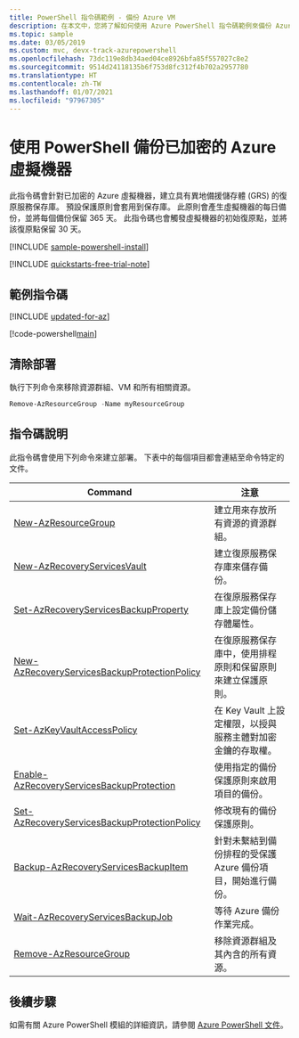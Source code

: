 ```yaml
---
title: PowerShell 指令碼範例 - 備份 Azure VM
description: 在本文中，您將了解如何使用 Azure PowerShell 指令碼範例來備份 Azure 虛擬機器。
ms.topic: sample
ms.date: 03/05/2019
ms.custom: mvc, devx-track-azurepowershell
ms.openlocfilehash: 73dc119e8db34aed04ce8926bfa85f557027c8e2
ms.sourcegitcommit: 9514d24118135b6f753d8fc312f4b702a2957780
ms.translationtype: HT
ms.contentlocale: zh-TW
ms.lasthandoff: 01/07/2021
ms.locfileid: "97967305"
---
```

# <a name="back-up-an-encrypted-azure-virtual-machine-with-powershell"></a>使用 PowerShell 備份已加密的 Azure 虛擬機器

此指令碼會針對已加密的 Azure 虛擬機器，建立具有異地備援儲存體 (GRS) 的復原服務保存庫。 預設保護原則會套用到保存庫。 此原則會產生虛擬機器的每日備份，並將每個備份保留 365 天。 此指令碼也會觸發虛擬機器的初始復原點，並將該復原點保留 30 天。

[!INCLUDE [sample-powershell-install](../../../includes/sample-powershell-install-no-ssh.md)]

[!INCLUDE [quickstarts-free-trial-note](../../../includes/quickstarts-free-trial-note.md)]

## <a name="sample-script"></a>範例指令碼

[!INCLUDE [updated-for-az](../../../includes/updated-for-az.md)]

[!code-powershell[main](../../../powershell_scripts/backup/backup-encrypted-vm/backup-encrypted-vm.ps1 "Back up encrypted virtual machine")]

## <a name="clean-up-deployment"></a>清除部署

執行下列命令來移除資源群組、VM 和所有相關資源。

```powershell
Remove-AzResourceGroup -Name myResourceGroup
```

## <a name="script-explanation"></a>指令碼說明

此指令碼會使用下列命令來建立部署。 下表中的每個項目都會連結至命令特定的文件。

| Command | 注意 |
|---|---|
| [New-AzResourceGroup](/powershell/module/az.resources/new-azresourcegroup) | 建立用來存放所有資源的資源群組。 |
| [New-AzRecoveryServicesVault](/powershell/module/az.recoveryservices/new-azrecoveryservicesvault) | 建立復原服務保存庫來儲存備份。 |
| [Set-AzRecoveryServicesBackupProperty](/powershell/module/az.recoveryservices/set-azrecoveryservicesbackupproperty) | 在復原服務保存庫上設定備份儲存體屬性。 |
| [New-AzRecoveryServicesBackupProtectionPolicy](/powershell/module/az.recoveryservices/set-azrecoveryservicesbackupprotectionpolicy)| 在復原服務保存庫中，使用排程原則和保留原則來建立保護原則。 |
| [Set-AzKeyVaultAccessPolicy](/powershell/module/az.keyvault/set-azkeyvaultaccesspolicy) | 在 Key Vault 上設定權限，以授與服務主體對加密金鑰的存取權。 |
| [Enable-AzRecoveryServicesBackupProtection](/powershell/module/az.recoveryservices/enable-azrecoveryservicesbackupprotection) | 使用指定的備份保護原則來啟用項目的備份。 |
| [Set-AzRecoveryServicesBackupProtectionPolicy](/powershell/module/az.recoveryservices/set-azrecoveryservicesbackupprotectionpolicy)| 修改現有的備份保護原則。 |
| [Backup-AzRecoveryServicesBackupItem](/powershell/module/az.recoveryservices/backup-azrecoveryservicesbackupitem) | 針對未繫結到備份排程的受保護 Azure 備份項目，開始進行備份。 |
| [Wait-AzRecoveryServicesBackupJob](/powershell/module/az.recoveryservices/wait-azrecoveryservicesbackupjob) | 等待 Azure 備份作業完成。 |
| [Remove-AzResourceGroup](/powershell/module/az.resources/remove-azresourcegroup) | 移除資源群組及其內含的所有資源。 |

## <a name="next-steps"></a>後續步驟

如需有關 Azure PowerShell 模組的詳細資訊，請參閱 [Azure PowerShell 文件](/powershell/azure/new-azureps-module-az)。
